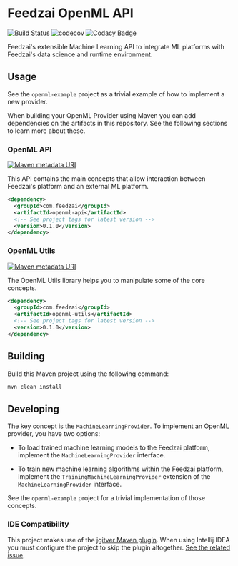 # Feedzai OpenML API
[![Build Status](https://travis-ci.com/feedzai/feedzai-openml.svg?branch=hf-0.1.X)](https://travis-ci.com/feedzai/feedzai-openml)
[![codecov](https://codecov.io/gh/feedzai/feedzai-openml/branch/hf-0.1.X/graph/badge.svg)](https://codecov.io/gh/feedzai/feedzai-openml)
[![Codacy Badge](https://api.codacy.com/project/badge/Grade/052dc81a4434474da9a4f048c40a52eb?branch=hf-0.1.X)](https://www.codacy.com/app/feedzai/feedzai-openml?utm_source=github.com&amp;utm_medium=referral&amp;utm_content=feedzai/feedzai-openml&amp;utm_campaign=Badge_Grade)

Feedzai's extensible Machine Learning API to integrate ML platforms with Feedzai's data science and runtime environment.

## Usage
See the `openml-example` project as a trivial example of how to implement a new provider.

When building your OpenML Provider using Maven you can add dependencies on the artifacts in this repository. See the following sections to learn more about these.

### OpenML API
[![Maven metadata URI](https://img.shields.io/maven-metadata/v/http/central.maven.org/maven2/com/feedzai/openml-api/maven-metadata.xml.svg)](https://mvnrepository.com/artifact/com.feedzai/openml-api)

This API contains the main concepts that allow interaction between Feedzai's platform and an external ML platform.

```xml
<dependency>
  <groupId>com.feedzai</groupId>
  <artifactId>openml-api</artifactId>
  <!-- See project tags for latest version -->
  <version>0.1.0</version>
</dependency>
```

### OpenML Utils
[![Maven metadata URI](https://img.shields.io/maven-metadata/v/http/central.maven.org/maven2/com/feedzai/openml-utils/maven-metadata.xml.svg)](https://mvnrepository.com/artifact/com.feedzai/openml-utils)

The OpenML Utils library helps you to manipulate some of the core concepts.

```xml
<dependency>
  <groupId>com.feedzai</groupId>
  <artifactId>openml-utils</artifactId>
  <!-- See project tags for latest version -->
  <version>0.1.0</version>
</dependency>
```

## Building
Build this Maven project using the following command:
```bash
mvn clean install
```


## Developing

The key concept is the `MachineLearningProvider`. To implement an OpenML provider, you have two options:

* To load trained machine learning models to the Feedzai platform, implement the `MachineLearningProvider` interface.

* To train new machine learning algorithms within the Feedzai platform, implement the `TrainingMachineLearningProvider` extension of the `MachineLearningProvider` interface.

See the `openml-example` project for a trivial implementation of those concepts.

### IDE Compatibility

This project makes use of the [jgitver Maven plugin](https://github.com/jgitver/jgitver). When using Intellij IDEA you
must configure the project to skip the plugin altogether. [See the related issue](https://github.com/jgitver/jgitver-maven-plugin/wiki/Intellij-IDEA-configuration).
